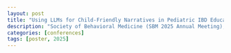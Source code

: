 ```yaml
---
layout: post
title: "Using LLMs for Child-Friendly Narratives in Pediatric IBD Education"
description: "Society of Behavioral Medicine (SBM 2025 Annual Meeting), San Francisco, CA — Poster"
categories: [conferences]
tags: [poster, 2025]
---
```

